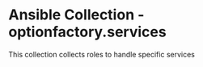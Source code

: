 # Ansible Collection - optionfactory.services

This collection collects roles to handle specific services

